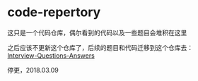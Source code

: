 # code-repertory

这只是一个代码仓库，偶尔看到的代码以及一些题目会堆积在这里

之后应该不更新这个仓库了，后续的题目和代码迁移到这个仓库去：  
[Interview-Questions-Answers](https://github.com/Liyuk/Interview-Questions-Answers)

停更，2018.03.09